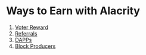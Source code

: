 # Ways to Earn with Alacrity

1. [Voter Reward]()
2. [Referrals]()
3. [DAPPs]()
4. [Block Producers]()
